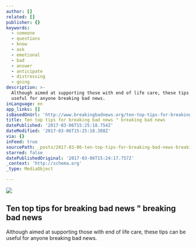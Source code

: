 ```yaml
---
author: []
related: []
publisher: {}
keywords:
  - someone
  - questions
  - know
  - ask
  - emotional
  - bad
  - answer
  - anticipate
  - distressing
  - going
description: >-
  Although aimed at supporting those with end of life care, these tips can be
  useful for anyone breaking bad news.
inLanguage: en
app_links: []
isBasedOnUrl: 'http://www.breakingbadnews.org/ten-top-tips-for-breaking-bad-news/'
title: Ten top tips for breaking bad news " breaking bad news
datePublished: '2017-03-06T15:25:18.754Z'
dateModified: '2017-03-06T15:25:18.388Z'
via: {}
inFeed: true
sourcePath: _posts/2017-03-06-ten-top-tips-for-breaking-bad-news-breaking-bad-news.md
starred: false
datePublishedOriginal: '2017-03-06T15:24:17.757Z'
_context: 'http://schema.org'
_type: MediaObject

---
```

<article style=""><img src="https://imgflo.herokuapp.com/graph/2b2431f8e7ba7b0/05a7a79e61eca22c9a0d747186d221a9/noop.jpg?input=http%3A%2F%2Fwww.breakingbadnews.org%2Fwp-content%2Fuploads%2F2012%2F09%2F10-tips2-image.jpg" /><h1>Ten top tips for breaking bad news " breaking bad news</h1><p>Although aimed at supporting those with end of life care, these tips can be useful for anyone breaking bad news.</p></article>